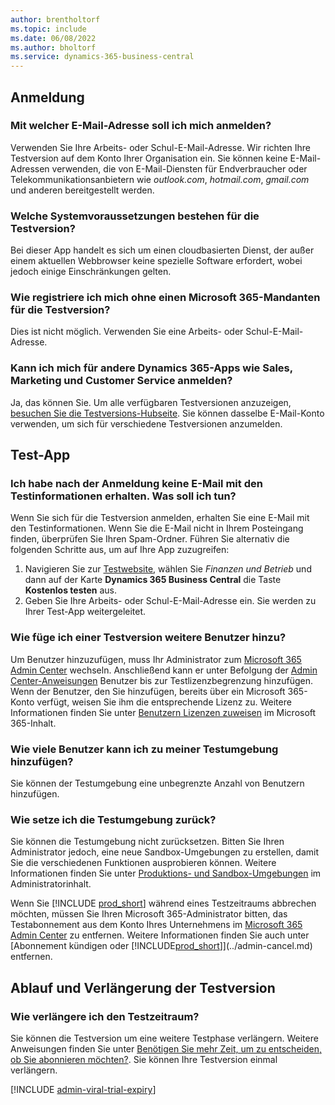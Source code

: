 ```yaml
---
author: brentholtorf
ms.topic: include
ms.date: 06/08/2022
ms.author: bholtorf
ms.service: dynamics-365-business-central
---
```

## <a name="sign-up"></a>Anmeldung

### <a name="which-email-address-i-should-use-to-sign-up"></a>Mit welcher E-Mail-Adresse soll ich mich anmelden?

Verwenden Sie Ihre Arbeits- oder Schul-E-Mail-Adresse. Wir richten Ihre Testversion auf dem Konto Ihrer Organisation ein. Sie können keine E-Mail-Adressen verwenden, die von E-Mail-Diensten für Endverbraucher oder Telekommunikationsanbietern wie *outlook.com*, *hotmail.com*, *gmail.com* und anderen bereitgestellt werden.  

### <a name="what-are-the-system-requirements-for-the-trial"></a>Welche Systemvoraussetzungen bestehen für die Testversion?

Bei dieser App handelt es sich um einen cloudbasierten Dienst, der außer einem aktuellen Webbrowser keine spezielle Software erfordert, wobei jedoch einige Einschränkungen gelten.  

### <a name="how-do-i-sign-up-for-the-trial-without-a-microsoft-365-tenant"></a>Wie registriere ich mich ohne einen Microsoft 365-Mandanten für die Testversion?

Dies ist nicht möglich. Verwenden Sie eine Arbeits- oder Schul-E-Mail-Adresse.

### <a name="can-i-sign-up-for-other-dynamics-365-apps-such-as-sales-marketing-and-customer-service"></a>Kann ich mich für andere Dynamics 365-Apps wie Sales, Marketing und Customer Service anmelden?

Ja, das können Sie. Um alle verfügbaren Testversionen anzuzeigen, [besuchen Sie die Testversions-Hubseite](https://dynamics.microsoft.com/dynamics-365-free-trial). Sie können dasselbe E-Mail-Konto verwenden, um sich für verschiedene Testversionen anzumelden.<!-- However, it is not possible to have multiple apps on the same trial site. Each trial will be on a different org and URL. The trial data won’t be shared across apps.-->

## <a name="trial-app"></a>Test-App

### <a name="i-didnt-receive-the-trial-details-email-after-signing-up-what-should-i-do"></a>Ich habe nach der Anmeldung keine E-Mail mit den Testinformationen erhalten. Was soll ich tun?

Wenn Sie sich für die Testversion anmelden, erhalten Sie eine E-Mail mit den Testinformationen. Wenn Sie die E-Mail nicht in Ihrem Posteingang finden, überprüfen Sie Ihren Spam-Ordner. Führen Sie alternativ die folgenden Schritte aus, um auf Ihre App zuzugreifen:

1. Navigieren Sie zur [Testwebsite](https://go.microsoft.com/fwlink/?linkid=847861), wählen Sie *Finanzen und Betrieb* und dann auf der Karte **Dynamics 365 Business Central** die Taste **Kostenlos testen** aus.  
2. Geben Sie Ihre Arbeits- oder Schul-E-Mail-Adresse ein. Sie werden zu Ihrer Test-App weitergeleitet.  

### <a name="how-do-i-add-more-users-to-a-trial"></a>Wie füge ich einer Testversion weitere Benutzer hinzu?

Um Benutzer hinzuzufügen, muss Ihr Administrator zum [Microsoft 365 Admin Center](https://admin.microsoft.com) wechseln. Anschließend kann er unter Befolgung der [Admin Center-Anweisungen](/microsoft-365/admin/add-users/add-users) Benutzer bis zur Testlizenzbegrenzung hinzufügen. Wenn der Benutzer, den Sie hinzufügen, bereits über ein Microsoft 365-Konto verfügt, weisen Sie ihm die entsprechende Lizenz zu. Weitere Informationen finden Sie unter [Benutzern Lizenzen zuweisen](/microsoft-365/admin/manage/assign-licenses-to-users) im Microsoft 365-Inhalt.

### <a name="how-many-users-can-i-add-to-my-trial-environment"></a>Wie viele Benutzer kann ich zu meiner Testumgebung hinzufügen?

Sie können der Testumgebung eine unbegrenzte Anzahl von Benutzern hinzufügen.

### <a name="how-do-i-reset-the-trial-environment"></a>Wie setze ich die Testumgebung zurück?

Sie können die Testumgebung nicht zurücksetzen. Bitten Sie Ihren Administrator jedoch, eine neue Sandbox-Umgebungen zu erstellen, damit Sie die verschiedenen Funktionen ausprobieren können. Weitere Informationen finden Sie unter [Produktions- und Sandbox-Umgebungen](/dynamics365/business-central/dev-itpro/administration/environment-types) im Administratorinhalt.  

Wenn Sie [!INCLUDE [prod_short](prod_short.md)] während eines Testzeitraums abbrechen möchten, müssen Sie Ihren Microsoft 365-Administrator bitten, das Testabonnement aus dem Konto Ihres Unternehmens im [Microsoft 365 Admin Center](https://admin.microsoft.com/) zu entfernen. Weitere Informationen finden Sie auch unter [Abonnement kündigen oder [!INCLUDE[prod_short](prod_short.md)]](../admin-cancel.md) entfernen.  

## <a name="trial-expiration-and-extension"></a>Ablauf und Verlängerung der Testversion

### <a name="how-do-i-extend-the-trial"></a>Wie verlängere ich den Testzeitraum?

Sie können die Testversion um eine weitere Testphase verlängern. Weitere Anweisungen finden Sie unter [Benötigen Sie mehr Zeit, um zu entscheiden, ob Sie abonnieren möchten?](../admin-extend-trial.md). Sie können Ihre Testversion einmal verlängern.

[!INCLUDE [admin-viral-trial-expiry](admin-viral-trial-expiry.md)]
